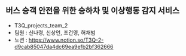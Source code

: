 버스 승객 안전을 위한 승하차 및 이상행동 감지 서비스
---
* T3Q_projects_team_2
* 팀원 : 신나령, 신상언, 조건영, 허채범
* 노션 : https://www.notion.so/T3Q-2-d9cab85047da4dc69ea9efb2bf362666
